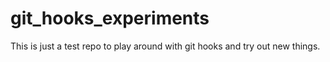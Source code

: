 # git_hooks_experiments
This is just a test repo to play around with git hooks and try out new things.
